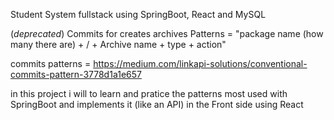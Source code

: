 Student System fullstack using SpringBoot, React and MySQL

(*deprecated*) Commits for creates archives Patterns = "package name (how many there are) + / + Archive name + type + action"

commits patterns = https://medium.com/linkapi-solutions/conventional-commits-pattern-3778d1a1e657

in  this project i will to learn and pratice the patterns most used with SpringBoot and implements it (like an API) in the Front side using React


